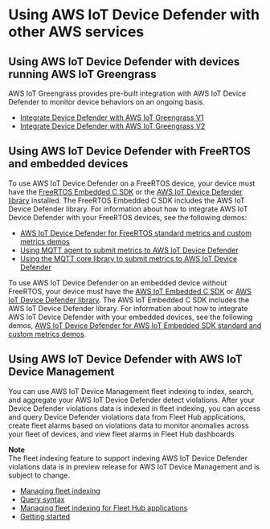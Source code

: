 # Using AWS IoT Device Defender with other AWS services<a name="dd-integration"></a>

## Using AWS IoT Device Defender with devices running AWS IoT Greengrass<a name="dd-gg-integration"></a>

AWS IoT Greengrass provides pre\-built integration with AWS IoT Device Defender to monitor device behaviors on an ongoing basis\.
+ [Integrate Device Defender with AWS IoT Greengrass V1](https://docs.aws.amazon.com/greengrass/v1/developerguide/device-defender-connector.html)
+ [Integrate Device Defender with AWS IoT Greengrass V2](https://docs.aws.amazon.com/greengrass/v2/developerguide/device-defender-component.html)

## Using AWS IoT Device Defender with FreeRTOS and embedded devices<a name="dd-integration-FreeRTOS"></a>

To use AWS IoT Device Defender on a FreeRTOS device, your device must have the [FreeRTOS Embedded C SDK](https://github.com/aws/amazon-freertos) or the [AWS IoT Device Defender library](https://docs.aws.amazon.com/embedded-csdk/latest/lib-ref/libraries/aws/device-defender-for-aws-iot-embedded-sdk/docs/doxygen/output/html/index.html) installed\. The FreeRTOS Embedded C SDK includes the AWS IoT Device Defender library\. For information about how to integrate AWS IoT Device Defender with your FreeRTOS devices, see the following demos:


+ [AWS IoT Device Defender for FreeRTOS standard metrics and custom metrics demos](https://freertos.org/iot-device-defender-demo/)
+ [Using MQTT agent to submit metrics to AWS IoT Device Defender](https://freertos.org/iot-device-defender/demo-with-mqtt-agent.html)
+ [Using the MQTT core library to submit metrics to AWS IoT Device Defender](https://docs.aws.amazon.com/freertos/latest/userguide/dd-demo.html)

To use AWS IoT Device Defender on an embedded device without FreeRTOS, your device must have the [AWS IoT Embedded C SDK](https://docs.aws.amazon.com/iot/latest/developerguide/iot-embedded-c-sdk.html) or [ AWS IoT Device Defender library](https://docs.aws.amazon.com/embedded-csdk/latest/lib-ref/libraries/aws/device-defender-for-aws-iot-embedded-sdk/docs/doxygen/output/html/index.html)\. The AWS IoT Embedded C SDK includes the AWS IoT Device Defender library\. For information about how to integrate AWS IoT Device Defender with your embedded devices, see the following demos, [AWS IoT Device Defender for AWS IoT Embedded SDK standard and custom metrics demos](https://github.com/aws/aws-iot-device-sdk-embedded-C/blob/main/docs/doxygen/demos/defender_demo.dox)\.

## Using AWS IoT Device Defender with AWS IoT Device Management<a name="dd-integration-device-management"></a>

You can use AWS IoT Device Management fleet indexing to index, search, and aggregate your AWS IoT Device Defender detect violations\. After your Device Defender violations data is indexed in fleet indexing, you can access and query Device Defender violations data from Fleet Hub applications, create fleet alarms based on violations data to monitor anomalies across your fleet of devices, and view fleet alarms in Fleet Hub dashboards\. 

**Note**  
The fleet indexing feature to support indexing AWS IoT Device Defender violations data is in preview release for AWS IoT Device Management and is subject to change\.
+ [Managing fleet indexing](https://docs.aws.amazon.com/iot/latest/developerguide/managing-fleet-index.html)
+ [Query syntax](https://docs.aws.amazon.com/iot/latest/developerguide/query-syntax.html)
+ [Managing fleet indexing for Fleet Hub applications](https://docs.aws.amazon.com/iot/latest/fleethubuserguide/aws-iot-monitor-admin-fleet-indexing.html)
+ [Getting started](https://docs.aws.amazon.com/iot/latest/fleethubuserguide/aws-iot-monitor-user-getting-started.html)